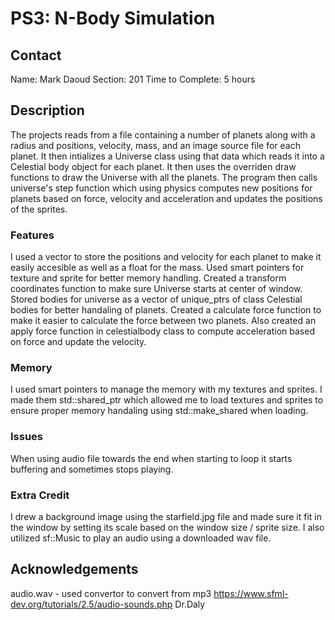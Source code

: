 # PS3: N-Body Simulation

## Contact
Name: Mark Daoud
Section: 201
Time to Complete: 5 hours


## Description
The projects reads from a file containing a number of planets along with a radius and positions, velocity, mass, and an image source file for each planet. It then intializes a Universe class using that data which
reads it into a Celestial body object for each planet. It then uses the overriden draw functions to draw the Universe with all the planets. The program then calls universe's step function which using physics computes 
new positions for planets based on force, velocity and acceleration and updates the positions of the sprites. 

### Features
I used a vector to store the positions and velocity for each planet to make it easily accesible as well as a float for the mass. Used smart pointers for texture and sprite for better memory handling. Created a transform 
coordinates function to make sure Universe starts at center of window. Stored bodies for universe as a vector of unique_ptrs of class Celestial bodies for better handaling of planets. Created a calculate force function to make 
it easier to calculate the force between two planets. Also created an apply force function in celestialbody class to compute acceleration based on force and update the velocity. 

### Memory
I used smart pointers to manage the memory with my textures and sprites. I made them std::shared_ptr which allowed me to load textures and sprites to ensure proper memory handaling using std::make_shared when loading. 

### Issues
When using audio file towards the end when starting to loop it starts buffering and sometimes stops playing. 

### Extra Credit
I drew a background image using the starfield.jpg file and made sure it fit in the window by setting its scale based on the window size / sprite size. 
I also utilized sf::Music to play an audio using a downloaded wav file. 

## Acknowledgements
audio.wav - used convertor to convert from mp3
https://www.sfml-dev.org/tutorials/2.5/audio-sounds.php
Dr.Daly